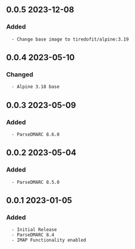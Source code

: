 ## 0.0.5 2023-12-08 <dave at tiredofit dot ca>

   ### Added
      - Change base image to tiredofit/alpine:3.19


## 0.0.4 2023-05-10 <dave at tiredofit dot ca>

   ### Changed
      - Alpine 3.18 base


## 0.0.3 2023-05-09 <dave at tiredofit dot ca>

   ### Added
      - ParseDMARC 8.6.0


## 0.0.2 2023-05-04 <dave at tiredofit dot ca>

   ### Added
      - ParseDMARC 8.5.0


## 0.0.1 2023-01-05 <dave at tiredofit dot ca>

   ### Added
      - Initial Release
      - ParseDMARC 8.4
      - IMAP Functionality enabled


